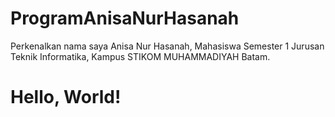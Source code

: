 # ProgramAnisaNurHasanah
Perkenalkan nama saya Anisa Nur Hasanah, Mahasiswa Semester 1 Jurusan Teknik Informatika, Kampus STIKOM MUHAMMADIYAH Batam.

<!DOCTYPE html>
<html lang="en">
<head>
    <meta charset="UTF-8">
    <meta name="viewport" content="width=device-width, initial-scale=1.0">
    <title>Hello, World</title>
</head>
<body>
    <h1>Hello, World!</h1>
</body>
</html>


